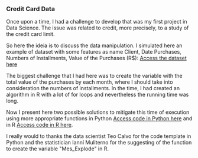 ### Credit Card Data

Once upon a time, I had a challenge to develop that was my first project in Data Science. The issue was related to credit, more precisely, to a study of the credit card limit.

So here the ideia is to discuss the data manipulation. I simulated here an example of dataset with some features as name Client, Date Purchases, Numbers of Installments, Value of the Purchases (R$): [Access the dataset here](https://github.com/mfigueiro/Credit-Card-Data/blob/master/Dados.csv)

The biggest challenge that I had here was to create the variable with the total value of the purchases by each month, where I should take into consideration the numbers of installments. In the time, I had created an algorithm in R with a lot of for loops and nevertheless the running time was long.

Now I present here two possible solutions to mitigate this time of execution using more appropriate functions in Python [Access code in Python here](https://github.com/mfigueiro/Credit-Card-Data/blob/master/TemplatePython.ipynb) and in R [Access code in R here](https://github.com/mfigueiro/ChallengeSpark/blob/master/CodeR.R).

I really would to thanks the data scientist Teo Calvo for the code template in Python and the statistician Ianní Muliterno for the suggesting of the function to create the variable "Mes_Explode" in R. 
